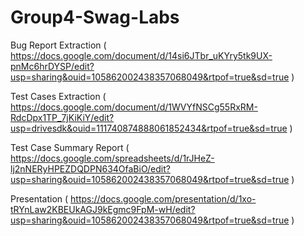 # **Group4-Swag-Labs**

Bug Report Extraction ( https://docs.google.com/document/d/14si6JTbr_uKYry5tk9UX-pnMc6hrDYSP/edit?usp=sharing&ouid=105862002438357068049&rtpof=true&sd=true )



Test Cases Extraction ( https://docs.google.com/document/d/1WVYfNSCg55RxRM-RdcDpx1TP_7jKiKiY/edit?usp=drivesdk&ouid=111740874888061852434&rtpof=true&sd=true )

Test Case Summary Report ( https://docs.google.com/spreadsheets/d/1rJHeZ-lj2nNERyHPEZDQDPN634OfaBiO/edit?usp=sharing&ouid=105862002438357068049&rtpof=true&sd=true )

Presentation ( https://docs.google.com/presentation/d/1xo-tRYnLaw2KBEUkAGJ9kEgmc9FpM-wH/edit?usp=sharing&ouid=105862002438357068049&rtpof=true&sd=true )

